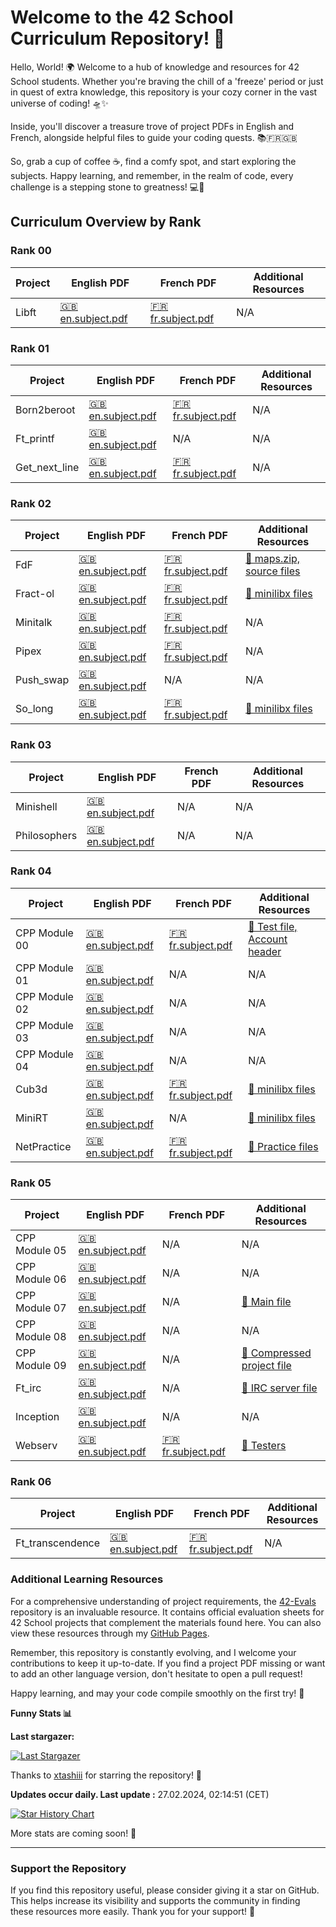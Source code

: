 # Welcome to the 42 School Curriculum Repository! 🚀

Hello, World! 🌍 Welcome to a hub of knowledge and resources for 42 School students. Whether you're braving the chill of a 'freeze' period or just in quest of extra knowledge, this repository is your cozy corner in the vast universe of coding! 🛸✨

Inside, you'll discover a treasure trove of project PDFs in English and French, alongside helpful files to guide your coding quests. 📚🇫🇷🇬🇧

So, grab a cup of coffee ☕, find a comfy spot, and start exploring the subjects. Happy learning, and remember, in the realm of code, every challenge is a stepping stone to greatness! 💻🚀

## Curriculum Overview by Rank

### Rank 00
| Project | English PDF | French PDF | Additional Resources |
|---------|-------------|------------|----------------------|
| Libft | [🇬🇧 en.subject.pdf](./Cursus/libft/en.subject.pdf) | [🇫🇷 fr.subject.pdf](./Cursus/libft/fr.subject.pdf) | N/A |

### Rank 01
| Project | English PDF | French PDF | Additional Resources |
|---------|-------------|------------|----------------------|
| Born2beroot | [🇬🇧 en.subject.pdf](./Cursus/Born2beroot/en.subject.pdf) | [🇫🇷 fr.subject.pdf](./Cursus/Born2beroot/fr.subject.pdf) | N/A |
| Ft_printf | [🇬🇧 en.subject.pdf](./Cursus/ft_printf/en.subject.pdf) | N/A | N/A |
| Get_next_line | [🇬🇧 en.subject.pdf](./Cursus/get_next_line/en.subject.pdf) | [🇫🇷 fr.subject.pdf](./Cursus/get_next_line/fr.subject.pdf) | N/A |

### Rank 02
| Project | English PDF | French PDF | Additional Resources |
|---------|-------------|------------|----------------------|
| FdF | [🇬🇧 en.subject.pdf](./Cursus/FdF/en.subject.pdf) | [🇫🇷 fr.subject.pdf](./Cursus/FdF/fr.subject.pdf) | [🔗 maps.zip, source files](./Cursus/FdF/Extras/) |
| Fract-ol | [🇬🇧 en.subject.pdf](./Cursus/fract-ol/en.subject.pdf) | [🇫🇷 fr.subject.pdf](./Cursus/fract-ol/fr.subject.pdf) | [🔗 minilibx files](./Cursus/fract-ol/Extras/) |
| Minitalk | [🇬🇧 en.subject.pdf](./Cursus/minitalk/en.subject.pdf) | [🇫🇷 fr.subject.pdf](./Cursus/minitalk/fr.subject.pdf) | N/A |
| Pipex | [🇬🇧 en.subject.pdf](./Cursus/pipex/en.subject.pdf) | [🇫🇷 fr.subject.pdf](./Cursus/pipex/fr.subject.pdf) | N/A |
| Push_swap | [🇬🇧 en.subject.pdf](./Cursus/push_swap/en.subject.pdf) | N/A | N/A |
| So_long | [🇬🇧 en.subject.pdf](./Cursus/so_long/en.subject.pdf) | [🇫🇷 fr.subject.pdf](./Cursus/so_long/fr.subject.pdf) | [🔗 minilibx files](./Cursus/so_long/Extras/) |

### Rank 03
| Project | English PDF | French PDF | Additional Resources |
|---------|-------------|------------|----------------------|
| Minishell | [🇬🇧 en.subject.pdf](./Cursus/minishell/en.subject.pdf) | N/A | N/A |
| Philosophers | [🇬🇧 en.subject.pdf](./Cursus/philosophers/en.subject.pdf) | N/A | N/A |

### Rank 04
| Project | English PDF | French PDF | Additional Resources |
|---------|-------------|------------|----------------------|
| CPP Module 00 | [🇬🇧 en.subject.pdf](./Cursus/CPP_Modules/CPP00/en.subject.pdf) | [🇫🇷 fr.subject.pdf](./Cursus/CPP_Modules/CPP00/fr.subject.pdf) | [🔗 Test file, Account header](./Cursus/CPP_Modules/CPP00/Extras/) |
| CPP Module 01 | [🇬🇧 en.subject.pdf](./Cursus/CPP_Modules/CPP01/en.subject.pdf) | N/A | N/A |
| CPP Module 02 | [🇬🇧 en.subject.pdf](./Cursus/CPP_Modules/CPP02/en.subject.pdf) | N/A | N/A |
| CPP Module 03 | [🇬🇧 en.subject.pdf](./Cursus/CPP_Modules/CPP03/en.subject.pdf) | N/A | N/A |
| CPP Module 04 | [🇬🇧 en.subject.pdf](./Cursus/CPP_Modules/CPP04/en.subject.pdf) | N/A | N/A |
| Cub3d | [🇬🇧 en.subject.pdf](./Cursus/cub3d/en.subject.pdf) | [🇫🇷 fr.subject.pdf](./Cursus/cub3d/fr.subject.pdf) | [🔗 minilibx files](./Cursus/cub3d/Extras/) |
| MiniRT | [🇬🇧 en.subject.pdf](./Cursus/miniRT/en.subject.pdf) | N/A | [🔗 minilibx files](./Cursus/miniRT/Extras/) |
| NetPractice | [🇬🇧 en.subject.pdf](./Cursus/NetPractice/en.subject.pdf) | [🇫🇷 fr.subject.pdf](./Cursus/NetPractice/fr.subject.pdf) | [🔗 Practice files](./Cursus/NetPractice/Extras/) |

### Rank 05
| Project | English PDF | French PDF | Additional Resources |
|---------|-------------|------------|----------------------|
| CPP Module 05 | [🇬🇧 en.subject.pdf](./Cursus/CPP_Modules/CPP05/en.subject.pdf) | N/A | N/A |
| CPP Module 06 | [🇬🇧 en.subject.pdf](./Cursus/CPP_Modules/CPP06/en.subject.pdf) | N/A | N/A |
| CPP Module 07 | [🇬🇧 en.subject.pdf](./Cursus/CPP_Modules/CPP07/en.subject.pdf) | N/A | [🔗 Main file](./Cursus/CPP_Modules/CPP07/Extras/) |
| CPP Module 08 | [🇬🇧 en.subject.pdf](./Cursus/CPP_Modules/CPP08/en.subject.pdf) | N/A | N/A |
| CPP Module 09 | [🇬🇧 en.subject.pdf](./Cursus/CPP_Modules/CPP09/en.subject.pdf) | N/A | [🔗 Compressed project file](./Cursus/CPP_Modules/CPP09/Extras/) |
| Ft_irc | [🇬🇧 en.subject.pdf](./Cursus/ft_irc/en.subject.pdf) | N/A | [🔗 IRC server file](./Cursus/ft_irc/Extras/) |
| Inception | [🇬🇧 en.subject.pdf](./Cursus/inception/en.subject.pdf) | N/A | N/A |
| Webserv | [🇬🇧 en.subject.pdf](./Cursus/Webserv/en.subject.pdf) | [🇫🇷 fr.subject.pdf](./Cursus/Webserv/fr.subject.pdf) | [🔗 Testers](./Cursus/Webserv/Extras/) |

### Rank 06
| Project | English PDF | French PDF | Additional Resources |
|---------|-------------|------------|----------------------|
| Ft_transcendence | [🇬🇧 en.subject.pdf](./Cursus/ft_transcendence/en.subject.pdf) | [🇫🇷 fr.subject.pdf](./Cursus/ft_transcendence/fr.subject.pdf) | N/A |

### Additional Learning Resources

For a comprehensive understanding of project requirements, the [42-Evals](https://github.com/rphlr/42-Evals) repository is an invaluable resource. It contains official evaluation sheets for 42 School projects that complement the materials found here. You can also view these resources through my [GitHub Pages](https://rphlr.github.io/42-Evals).

Remember, this repository is constantly evolving, and I welcome your contributions to keep it up-to-date. If you find a project PDF missing or want to add an other language version, don't hesitate to open a pull request!

Happy learning, and may your code compile smoothly on the first try! 🎉

<b>Funny Stats 📊</b>

  **Last stargazer:**

  <!--last_stargazer_start-->
[![Last Stargazer](https://avatars.githubusercontent.com/u/139757457?v=4&s=250)](https://github.com/xtashiii)
<!--last_stargazer_end-->
  
  Thanks to <!--name_start-->[xtashiii](https://github.com/xtashiii)<!--name_end--> for starring the repository! 🎉

  **Updates occur daily. Last update :** <!--date_start-->27.02.2024, 02:14:51<!--date_end--> (CET)

[![Star History Chart](https://api.star-history.com/svg?repos=rphlr/42-Subjects&type=Date)](https://star-history.com/#rphlr/42-Subjects&Date)

  More stats are coming soon! 🤖

---

### Support the Repository

If you find this repository useful, please consider giving it a star on GitHub. This helps increase its visibility and supports the community in finding these resources more easily. Thank you for your support! 🙏
